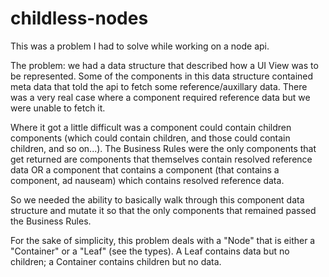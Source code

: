 # childless-nodes

This was a problem I had to solve while working on a node api.

The problem: we had a data structure that described how a UI View was to be represented. Some of the components in this data structure contained meta data that told the api to fetch some reference/auxillary data. There was a very real case where a component required reference data but we were unable to fetch it.

Where it got a little difficult was a component could contain children components (which could contain children, and those could contain children, and so on...). The Business Rules were the only components that get returned are components that themselves contain resolved reference data OR a component that contains a component (that contains a component, ad nauseam) which contains resolved reference data.

So we needed the ability to basically walk through this component data structure and mutate it so that the only components that remained passed the Business Rules.

For the sake of simplicity, this problem deals with a "Node" that is either a "Container" or a "Leaf" (see the types). A Leaf contains data but no children; a Container contains children but no data.
